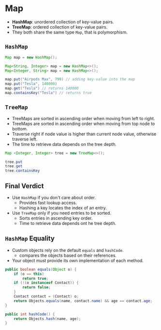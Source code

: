 # Map

- **HashMap**: unordered collection of key-value pairs.
- **TreeMap**: ordered collection of key-value pairs.
- They both share the same type `Map`, that is polymorphism.

## `HashMap`

```java
Map map = new HashMap();

Map<String, Integer> map = new HashMap<>();
Map<Integer, String> map = new HashMap<>();

map.put("Airpods Max", 799) // adding key-value into the map
map.put("Tesla", 140000)
map.get("Tesla") // returns 140000
map.containsKey("Tesla") // returns true
```

## `TreeMap`

- TreeMaps are sorted in ascending order when moving from left to right.
- TreeMaps are sorted in ascending order when moving from top node to bottom.
- Traverse right if node value is higher than current node value, otherwise traverse left.
- The time to retrieve data depends on the tree depth.

```java
Map <Integer, Integer> tree = new TreeMap<>();

tree.put
tree.get
tree.containsKey
```

## Final Verdict

- Use `HashMap` if you don't care about order.
  - Provides fast lookup access.
  - Hashing a key locates the index of an entry.
- Use `TreeMap` only if you need entries to be sorted.
  - Sorts entries in ascending key order.
  - Time to retrieve data depends ont he tree depth.

## `HashMap` Equality

- Custom objects rely on the default `equals` and `hashCode`.
  - compares the objects based on their references.
- Your object must provide its own implementation of each method.

```java
public boolean equals(Object o) {
    if (o == this)
        return true;
    if (!(o instanceof Contact)) {
        return false;
    }
    Contact contact = (Contact) o;
    return Objects.equals(name, contact.name) && age == contact.age;
}

public int hashCode() {
    return Objects.hash(name, age);
}
```
